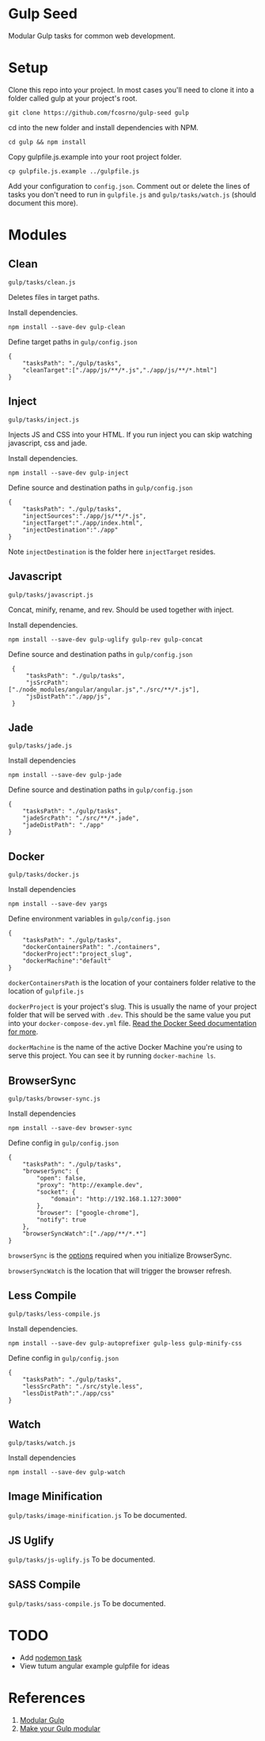# Gulp Seed

Modular Gulp tasks for common web development.

# Setup

Clone this repo into your project. In most cases you'll need to clone it into a folder called gulp at your project's root.

    git clone https://github.com/fcosrno/gulp-seed gulp

cd into the new folder and install dependencies with NPM.

    cd gulp && npm install

Copy gulpfile.js.example into your root project folder.

    cp gulpfile.js.example ../gulpfile.js

Add your configuration to `config.json`. Comment out or delete the lines of tasks you don't need to run in `gulpfile.js` and `gulp/tasks/watch.js` (should document this more).

# Modules

## Clean

`gulp/tasks/clean.js`

Deletes files in target paths.

Install dependencies.

    npm install --save-dev gulp-clean

Define target paths in `gulp/config.json`

    {
        "tasksPath": "./gulp/tasks",
        "cleanTarget":["./app/js/**/*.js","./app/js/**/*.html"]
    }


## Inject

`gulp/tasks/inject.js`

Injects JS and CSS into your HTML. If you run inject you can skip watching javascript, css and jade.

Install dependencies.

    npm install --save-dev gulp-inject

Define source and destination paths in `gulp/config.json`

    {
        "tasksPath": "./gulp/tasks",
        "injectSources":"./app/js/**/*.js",
        "injectTarget":"./app/index.html",
        "injectDestination":"./app"
    }

Note `injectDestination` is the folder here `injectTarget` resides.

## Javascript

`gulp/tasks/javascript.js`

Concat, minify, rename, and rev. Should be used together with inject.

Install dependencies.

    npm install --save-dev gulp-uglify gulp-rev gulp-concat

 Define source and destination paths in `gulp/config.json`

     {
         "tasksPath": "./gulp/tasks",
         "jsSrcPath":["./node_modules/angular/angular.js","./src/**/*.js"],
         "jsDistPath":"./app/js",
     }

## Jade

`gulp/tasks/jade.js`

Install dependencies

    npm install --save-dev gulp-jade

 Define source and destination paths in `gulp/config.json`

    {
        "tasksPath": "./gulp/tasks",
        "jadeSrcPath": "./src/**/*.jade",
        "jadeDistPath": "./app"
    }

## Docker

`gulp/tasks/docker.js`

Install dependencies

    npm install --save-dev yargs

Define environment variables in `gulp/config.json`

    {
        "tasksPath": "./gulp/tasks",
        "dockerContainersPath": "./containers",
        "dockerProject":"project_slug",
        "dockerMachine":"default"
    }

`dockerContainersPath` is the location of your containers folder relative to the location of `gulpfile.js`

`dockerProject` is your project's slug. This is usually the name of your project folder that will be served with `.dev`. This should be the same value you put into your `docker-compose-dev.yml` file. [Read the Docker Seed documentation for more](https://github.com/fcosrno/docker-seed).

`dockerMachine` is the name of the active Docker Machine you're using to serve this project. You can see it by running `docker-machine ls`.

## BrowserSync
`gulp/tasks/browser-sync.js`

Install dependencies

    npm install --save-dev browser-sync

Define config in `gulp/config.json`

    {
        "tasksPath": "./gulp/tasks",
        "browserSync": {
            "open": false,
            "proxy": "http://example.dev",
            "socket": {
                "domain": "http://192.168.1.127:3000"
            },
            "browser": ["google-chrome"],
            "notify": true
        },
        "browserSyncWatch":["./app/**/*.*"]
    }

`browserSync` is the [options](http://www.browsersync.io/docs/options/) required when you initialize BrowserSync.

`browserSyncWatch` is the location that will trigger the browser refresh.

## Less Compile

`gulp/tasks/less-compile.js`

Install dependencies.

    npm install --save-dev gulp-autoprefixer gulp-less gulp-minify-css

Define config in `gulp/config.json`

    {
        "tasksPath": "./gulp/tasks",
        "lessSrcPath": "./src/style.less",
        "lessDistPath":"./app/css"
    }

## Watch
`gulp/tasks/watch.js`

Install dependencies

    npm install --save-dev gulp-watch

## Image Minification
`gulp/tasks/image-minification.js` To be documented.
## JS Uglify
`gulp/tasks/js-uglify.js` To be documented.
## SASS Compile
`gulp/tasks/sass-compile.js` To be documented.

# TODO

- Add [nodemon task](https://gist.github.com/fcosrno/71735ed85a8ce4e7b209)
- View tutum angular example gulpfile for ideas

# References

1. [Modular Gulp](https://www.packtpub.com/books/content/modular-gulp-tasks)
2. [Make your Gulp modular](http://makina-corpus.com/blog/metier/2015/make-your-gulp-modular)

